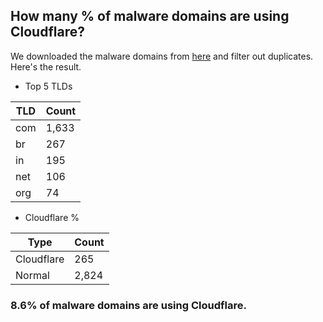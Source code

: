 ## How many % of malware domains are using Cloudflare?


We downloaded the malware domains from [here](https://urlhaus.abuse.ch) and filter out duplicates.
Here's the result.


[//]: # (start replacement)


- Top 5 TLDs

| TLD | Count |
| --- | --- |
| com | 1,633 |
| br | 267 |
| in | 195 |
| net | 106 |
| org | 74 |


- Cloudflare %

| Type | Count |
| --- | --- |
| Cloudflare | 265 |
| Normal | 2,824 |


### 8.6% of malware domains are using Cloudflare.
